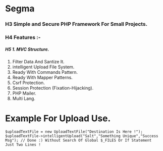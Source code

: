 # Segma
### H3 Simple and Secure PHP  Framework For Small Projects.
### H4 Features :-
##### H5 1. MVC Structure.
1. Filter Data And Santize It.
2. intelligent Upload File System.
3. Ready With Commands Pattern.
4. Ready With Mapper Patterns.
5. Csrf Protection.
6. Session Protection (Fixation-Hijacking).
7. PHP Mailer.
8. Multi Lang.

# Example For Upload Use.
```
$uploadTextFile = new UploadTextFile("Destination Is Here !");
$uploadTextFile->intelligentUpload("Salt","Something Unique","Success Msg"); // Done :) Without Search Of Global $_FILES Or If Statement Just Two Lines !

```